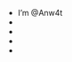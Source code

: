 - I’m @Anw4t
- 
- 
- 
- 

<!---
AnuwatPancharak/AnuwatPancharak is a ✨ special ✨ repository because its `README.md` (this file) appears on your GitHub profile.
You can click the Preview link to take a look at your changes.
--->
